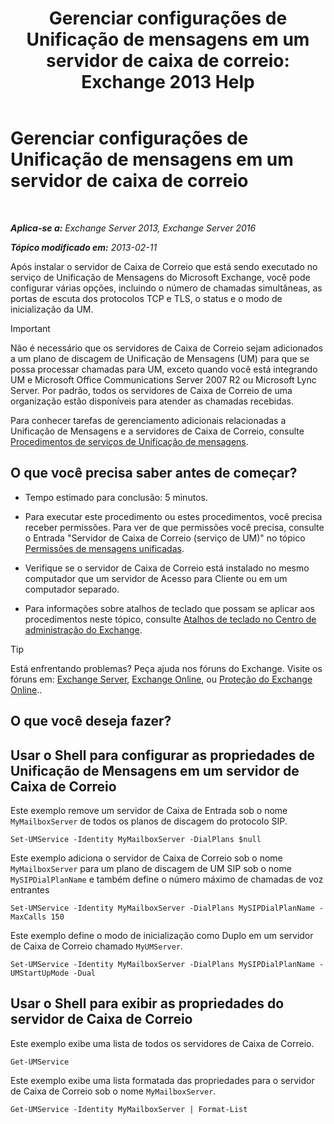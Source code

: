 ﻿---
title: 'Gerenciar configurações de Unificação de mensagens em um servidor de caixa de correio: Exchange 2013 Help'
TOCTitle: Gerenciar configurações de Unificação de mensagens em um servidor de caixa de correio
ms:assetid: 6df4853d-21d2-473f-b0ca-ebc996d8794a
ms:mtpsurl: https://technet.microsoft.com/pt-br/library/Aa998815(v=EXCHG.150)
ms:contentKeyID: 50556219
ms.date: 05/22/2018
mtps_version: v=EXCHG.150
f1_keywords:
- Microsoft.Exchange.Management.SnapIn.Esm.Servers.UnifiedMessaging.UMServerPropertiesPropertyPage
ms.translationtype: MT
---

# Gerenciar configurações de Unificação de mensagens em um servidor de caixa de correio

 

_**Aplica-se a:** Exchange Server 2013, Exchange Server 2016_

_**Tópico modificado em:** 2013-02-11_

Após instalar o servidor de Caixa de Correio que está sendo executado no serviço de Unificação de Mensagens do Microsoft Exchange, você pode configurar várias opções, incluindo o número de chamadas simultâneas, as portas de escuta dos protocolos TCP e TLS, o status e o modo de inicialização da UM.


> [!IMPORTANT]
> Não é necessário que os servidores de Caixa de Correio sejam adicionados a um plano de discagem de Unificação de Mensagens (UM) para que se possa processar chamadas para UM, exceto quando você está integrando UM e Microsoft Office Communications Server 2007 R2 ou Microsoft Lync Server. Por padrão, todos os servidores de Caixa de Correio de uma organização estão disponíveis para atender as chamadas recebidas.



Para conhecer tarefas de gerenciamento adicionais relacionadas a Unificação de Mensagens e a servidores de Caixa de Correio, consulte [Procedimentos de serviços de Unificação de mensagens](um-services-procedures-exchange-2013-help.md).

## O que você precisa saber antes de começar?

  - Tempo estimado para conclusão: 5 minutos.

  - Para executar este procedimento ou estes procedimentos, você precisa receber permissões. Para ver de que permissões você precisa, consulte o Entrada "Servidor de Caixa de Correio (serviço de UM)" no tópico [Permissões de mensagens unificadas](unified-messaging-permissions-exchange-2013-help.md).

  - Verifique se o servidor de Caixa de Correio está instalado no mesmo computador que um servidor de Acesso para Cliente ou em um computador separado.

  - Para informações sobre atalhos de teclado que possam se aplicar aos procedimentos neste tópico, consulte [Atalhos de teclado no Centro de administração do Exchange](keyboard-shortcuts-in-the-exchange-admin-center-exchange-online-protection-help.md).


> [!TIP]
> Está enfrentando problemas? Peça ajuda nos fóruns do Exchange. Visite os fóruns em: <A href="https://go.microsoft.com/fwlink/p/?linkid=60612">Exchange Server</A>, <A href="https://go.microsoft.com/fwlink/p/?linkid=267542">Exchange Online</A>, ou <A href="https://go.microsoft.com/fwlink/p/?linkid=285351">Proteção do Exchange Online</A>..



## O que você deseja fazer?

## Usar o Shell para configurar as propriedades de Unificação de Mensagens em um servidor de Caixa de Correio

Este exemplo remove um servidor de Caixa de Entrada sob o nome `MyMailboxServer` de todos os planos de discagem do protocolo SIP.

    Set-UMService -Identity MyMailboxServer -DialPlans $null

Este exemplo adiciona o servidor de Caixa de Correio sob o nome `MyMailboxServer` para um plano de discagem de UM SIP sob o nome `MySIPDialPlanName` e também define o número máximo de chamadas de voz entrantes

    Set-UMService -Identity MyMailboxServer -DialPlans MySIPDialPlanName -MaxCalls 150 

Este exemplo define o modo de inicialização como Duplo em um servidor de Caixa de Correio chamado `MyUMServer`.

    Set-UMService -Identity MyMailboxServer -DialPlans MySIPDialPlanName -UMStartUpMode -Dual 

## Usar o Shell para exibir as propriedades do servidor de Caixa de Correio

Este exemplo exibe uma lista de todos os servidores de Caixa de Correio.

    Get-UMService

Este exemplo exibe uma lista formatada das propriedades para o servidor de Caixa de Correio sob o nome `MyMailboxServer`.

    Get-UMService -Identity MyMailboxServer | Format-List

